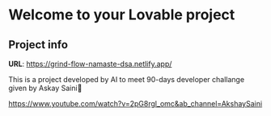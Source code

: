 # Welcome to your Lovable project

## Project info

**URL**: https://grind-flow-namaste-dsa.netlify.app/

This is a project developed by AI to meet 90-days developer challange given by Askay Saini🚀

https://www.youtube.com/watch?v=2pG8rgl_omc&ab_channel=AkshaySaini